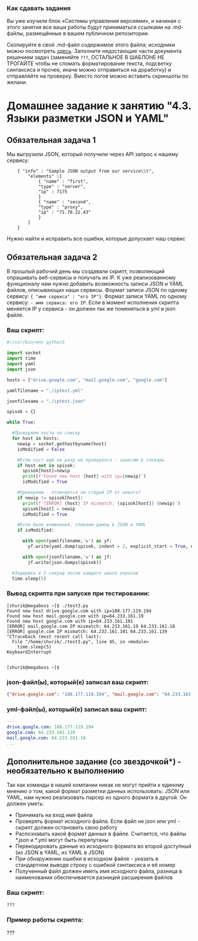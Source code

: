 ### Как сдавать задания

Вы уже изучили блок «Системы управления версиями», и начиная с этого занятия все ваши работы будут приниматься ссылками на .md-файлы, размещённые в вашем публичном репозитории.

Скопируйте в свой .md-файл содержимое этого файла; исходники можно посмотреть [здесь](https://raw.githubusercontent.com/netology-code/sysadm-homeworks/devsys10/04-script-03-yaml/README.md). Заполните недостающие части документа решением задач (заменяйте `???`, ОСТАЛЬНОЕ В ШАБЛОНЕ НЕ ТРОГАЙТЕ чтобы не сломать форматирование текста, подсветку синтаксиса и прочее, иначе можно отправиться на доработку) и отправляйте на проверку. Вместо логов можно вставить скриншоты по желани.

# Домашнее задание к занятию "4.3. Языки разметки JSON и YAML"


## Обязательная задача 1
Мы выгрузили JSON, который получили через API запрос к нашему сервису:
```
    { "info" : "Sample JSON output from our service\\t",
        "elements" :[
            { "name" : "first",
            "type" : "server",
            "ip" : 7175 
            }
            { "name" : "second",
            "type" : "proxy",
            "ip" : "71.78.22.43"
            }
        ]
    }
```
  Нужно найти и исправить все ошибки, которые допускает наш сервис

## Обязательная задача 2
В прошлый рабочий день мы создавали скрипт, позволяющий опрашивать веб-сервисы и получать их IP. К уже реализованному функционалу нам нужно добавить возможность записи JSON и YAML файлов, описывающих наши сервисы. Формат записи JSON по одному сервису: `{ "имя сервиса" : "его IP"}`. Формат записи YAML по одному сервису: `- имя сервиса: его IP`. Если в момент исполнения скрипта меняется IP у сервиса - он должен так же поменяться в yml и json файле.

### Ваш скрипт:
```python
#!/usr/bin/env python3

import socket
import time
import yaml
import json

hosts = ["drive.google.com", "mail.google.com", "google.com"]

yamlfilename = "./iptest.yml"

jsonfilename = "./iptest.json"

spisok = {}

while True:

  #Проверяем хосты по списку
  for host in hosts:
    newip = socket.gethostbyname(host)
    isModified = False

    #Если хост ещё ни разу не проверялся - заносим в словарь
    if host not in spisok:
      spisok[host]=newip
      print(f'Found new host {host} with ip={newip}')
      isModified = True

    #Проверяем - отличается ли старый IP от нового?
    if newip != spisok[host]:
      print(f'[ERROR] {host} IP mismatch: {spisok[host]} {newip}')
      spisok[host] = newip
      isModified = True

    #Если были изменения, сливаем дампы в JSON и YAML
    if isModified:

      with open(yamlfilename,'w') as yf:
        yf.write(yaml.dump(spisok, indent = 2, explicit_start = True, explicit_end = True))

      with open(jsonfilename,'w') as jf:
        jf.write(json.dumps(spisok))

  #Задержка в 5 секунд после каждого цикла опросов
  time.sleep(5)
```

### Вывод скрипта при запуске при тестировании:
```
[shurik@megaboss ~]$ ./test3.py
Found new host drive.google.com with ip=108.177.119.194
Found new host mail.google.com with ip=64.233.161.19
Found new host google.com with ip=64.233.161.101
[ERROR] mail.google.com IP mismatch: 64.233.161.19 64.233.161.18
[ERROR] google.com IP mismatch: 64.233.161.101 64.233.161.139
^CTraceback (most recent call last):
  File "/home/shurik/./test3.py", line 45, in <module>
    time.sleep(5)
KeyboardInterrupt


[shurik@megaboss ~]$
```

### json-файл(ы), который(е) записал ваш скрипт:
```json
{"drive.google.com": "108.177.119.194", "mail.google.com": "64.233.161.18", "google.com": "64.233.161.139"}
```

### yml-файл(ы), который(е) записал ваш скрипт:
```yaml
---
drive.google.com: 108.177.119.194
google.com: 64.233.161.139
mail.google.com: 64.233.161.18
...
```

## Дополнительное задание (со звездочкой*) - необязательно к выполнению

Так как команды в нашей компании никак не могут прийти к единому мнению о том, какой формат разметки данных использовать: JSON или YAML, нам нужно реализовать парсер из одного формата в другой. Он должен уметь:
   * Принимать на вход имя файла
   * Проверять формат исходного файла. Если файл не json или yml - скрипт должен остановить свою работу
   * Распознавать какой формат данных в файле. Считается, что файлы *.json и *.yml могут быть перепутаны
   * Перекодировать данные из исходного формата во второй доступный (из JSON в YAML, из YAML в JSON)
   * При обнаружении ошибки в исходном файле - указать в стандартном выводе строку с ошибкой синтаксиса и её номер
   * Полученный файл должен иметь имя исходного файла, разница в наименовании обеспечивается разницей расширения файлов

### Ваш скрипт:
```python
???
```

### Пример работы скрипта:
???
